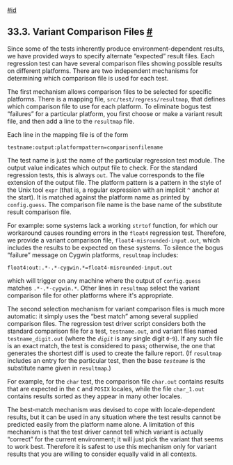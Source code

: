 [#id](#REGRESS-VARIANT)

## 33.3. Variant Comparison Files [#](#REGRESS-VARIANT)

Since some of the tests inherently produce environment-dependent results, we have provided ways to specify alternate “expected” result files. Each regression test can have several comparison files showing possible results on different platforms. There are two independent mechanisms for determining which comparison file is used for each test.

The first mechanism allows comparison files to be selected for specific platforms. There is a mapping file, `src/test/regress/resultmap`, that defines which comparison file to use for each platform. To eliminate bogus test “failures” for a particular platform, you first choose or make a variant result file, and then add a line to the `resultmap` file.

Each line in the mapping file is of the form

```
testname:output:platformpattern=comparisonfilename
```

The test name is just the name of the particular regression test module. The output value indicates which output file to check. For the standard regression tests, this is always `out`. The value corresponds to the file extension of the output file. The platform pattern is a pattern in the style of the Unix tool `expr` (that is, a regular expression with an implicit `^` anchor at the start). It is matched against the platform name as printed by `config.guess`. The comparison file name is the base name of the substitute result comparison file.

For example: some systems lack a working `strtof` function, for which our workaround causes rounding errors in the `float4` regression test. Therefore, we provide a variant comparison file, `float4-misrounded-input.out`, which includes the results to be expected on these systems. To silence the bogus “failure” message on Cygwin platforms, `resultmap` includes:

```
float4:out:.*-.*-cygwin.*=float4-misrounded-input.out
```

which will trigger on any machine where the output of `config.guess` matches `.*-.*-cygwin.*`. Other lines in `resultmap` select the variant comparison file for other platforms where it's appropriate.

The second selection mechanism for variant comparison files is much more automatic: it simply uses the “best match” among several supplied comparison files. The regression test driver script considers both the standard comparison file for a test, `testname.out`, and variant files named `testname_digit.out` (where the _`digit`_ is any single digit `0`-`9`). If any such file is an exact match, the test is considered to pass; otherwise, the one that generates the shortest diff is used to create the failure report. (If `resultmap` includes an entry for the particular test, then the base _`testname`_ is the substitute name given in `resultmap`.)

For example, for the `char` test, the comparison file `char.out` contains results that are expected in the `C` and `POSIX` locales, while the file `char_1.out` contains results sorted as they appear in many other locales.

The best-match mechanism was devised to cope with locale-dependent results, but it can be used in any situation where the test results cannot be predicted easily from the platform name alone. A limitation of this mechanism is that the test driver cannot tell which variant is actually “correct” for the current environment; it will just pick the variant that seems to work best. Therefore it is safest to use this mechanism only for variant results that you are willing to consider equally valid in all contexts.
